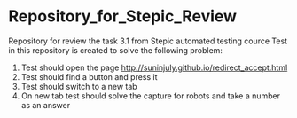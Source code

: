 # Repository_for_Stepic_Review
Repository for review the task 3.1 from Stepic automated testing cource 
Test in this repository is created to solve the following problem:

1. Test should open the page http://suninjuly.github.io/redirect_accept.html
2. Test should find a button and press it
3. Test should switch to a new tab
4. On new tab test should solve the capture for robots and take a number as an answer
